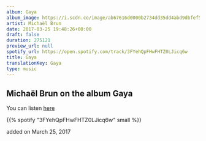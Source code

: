 ```yaml
---
album: Gaya
album_image: https://i.scdn.co/image/ab67616d0000b2734dd35dd4abd9dbfef53ae99d
artist: Michaël Brun
date: 2017-03-25 19:48:26+00:00
draft: false
duration: 275121
preview_url: null
spotify_url: https://open.spotify.com/track/3FYehQpFHwFHTZ0LJicq6w
title: Gaya
translationKey: Gaya
type: music
---
```


## Michaël Brun on the album Gaya

You can listen [here](https://open.spotify.com/track/3FYehQpFHwFHTZ0LJicq6w)

{{% spotify "3FYehQpFHwFHTZ0LJicq6w" small %}}

added on March 25, 2017